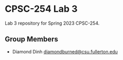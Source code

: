 # CPSC-254 Lab 3

Lab 3 repository for Spring 2023 CPSC-254.

## Group Members

- Diamond Dinh <diamondburned@csu.fullerton.edu>
